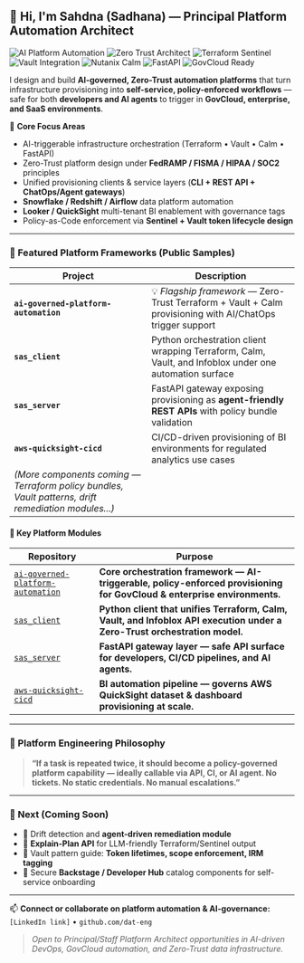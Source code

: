 ## 👋 Hi, I'm Sahdna (Sadhana) — Principal Platform Automation Architect

![AI Platform Automation](https://img.shields.io/badge/Platform-AI%20Governed%20Automation-blue?style=for-the-badge)
![Zero Trust Architect](https://img.shields.io/badge/Security-Zero%20Trust-green?style=for-the-badge)
![Terraform Sentinel](https://img.shields.io/badge/IaC-Terraform%20%2B%20Sentinel-purple?style=for-the-badge)
![Vault Integration](https://img.shields.io/badge/Auth-Vault%20Ephemeral%20Token-red?style=for-the-badge)
![Nutanix Calm](https://img.shields.io/badge/Orchestration-Nutanix%20Calm-orange?style=for-the-badge)
![FastAPI](https://img.shields.io/badge/API-FastAPI-teal?style=for-the-badge)
![GovCloud Ready](https://img.shields.io/badge/Compliance-FedRAMP%20%7C%20FISMA%20%7C%20HIPAA-8A2BE2?style=for-the-badge)


I design and build **AI-governed, Zero-Trust automation platforms** that turn infrastructure provisioning into **self-service, policy-enforced workflows** — safe for both **developers and AI agents** to trigger in **GovCloud, enterprise, and SaaS environments**.

🚀 **Core Focus Areas**
- AI-triggerable infrastructure orchestration (Terraform • Vault • Calm • FastAPI)
- Zero-Trust platform design under **FedRAMP / FISMA / HIPAA / SOC2** principles
- Unified provisioning clients & service layers (**CLI + REST API + ChatOps/Agent gateways**)
- **Snowflake / Redshift / Airflow** data platform automation
- **Looker / QuickSight** multi-tenant BI enablement with governance tags
- Policy-as-Code enforcement via **Sentinel + Vault token lifecycle design**

---

### 🔧 Featured Platform Frameworks (Public Samples)

| Project | Description |
|--------|-------------|
| **`ai-governed-platform-automation`** | 💡 *Flagship framework* — Zero-Trust Terraform + Vault + Calm provisioning with AI/ChatOps trigger support |
| **`sas_client`** | Python orchestration client wrapping Terraform, Calm, Vault, and Infoblox under one automation surface |
| **`sas_server`** | FastAPI gateway exposing provisioning as **agent-friendly REST APIs** with policy bundle validation |
| **`aws-quicksight-cicd`** | CI/CD-driven provisioning of BI environments for regulated analytics use cases |
| *(More components coming — Terraform policy bundles, Vault patterns, drift remediation modules...)* |

#### 🔧 Key Platform Modules

| Repository | Purpose |
|-----------|--------|
| [`ai-governed-platform-automation`](https://github.com/dat-eng/ai-governed-platform-automation) | **Core orchestration framework — AI-triggerable, policy-enforced provisioning for GovCloud & enterprise environments.** |
| [`sas_client`](https://github.com/dat-eng/sas_client) | **Python client that unifies Terraform, Calm, Vault, and Infoblox API execution under a Zero-Trust orchestration model.** |
| [`sas_server`](https://github.com/dat-eng/sas_server) | **FastAPI gateway layer — safe API surface for developers, CI/CD pipelines, and AI agents.** |
| [`aws-quicksight-cicd`](https://github.com/dat-eng/aws-quicksight-cicd) | **BI automation pipeline — governs AWS QuickSight dataset & dashboard provisioning at scale.** |
---

### 🎯 Platform Engineering Philosophy

> **“If a task is repeated twice, it should become a policy-governed platform capability — ideally callable via API, CI, or AI agent. No tickets. No static credentials. No manual escalations.”**

---

### 🧭 Next (Coming Soon)
- 📌 Drift detection and **agent-driven remediation module**
- 📌 **Explain-Plan API** for LLM-friendly Terraform/Sentinel output
- 📌 Vault pattern guide: **Token lifetimes, scope enforcement, IRM tagging**
- 📌 Secure **Backstage / Developer Hub** catalog components for self-service onboarding

---

📫 **Connect or collaborate on platform automation & AI-governance:**  
`[LinkedIn link]` • `github.com/dat-eng`

> _Open to Principal/Staff Platform Architect opportunities in AI-driven DevOps, GovCloud automation, and Zero-Trust data infrastructure._
